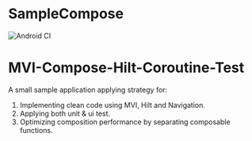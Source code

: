 # SampleCompose
![Android CI](https://github.com/ashkan-karami/SampleCompose/actions/workflows/prod-pipeline.yml/badge.svg)
# MVI-Compose-Hilt-Coroutine-Test
A small sample application applying strategy for:
1. Implementing clean code using MVI, Hilt and Navigation.
2. Applying both unit & ui test.
3. Optimizing composition performance by separating composable functions.

